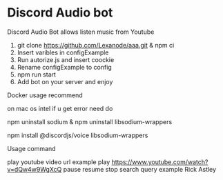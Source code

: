 # Discord Audio bot
Discord Audio Bot
allows listen music from Youtube
1. git clone https://github.com/Lexanode/aaa.git & npm ci 
2. Insert varibles in configExample  
3. Run autorize.js and insert coockie
4. Rename configExample to config
5. npm run start
6. Add bot on your server  and enjoy


Docker usage recommend

on mac os  intel if u get error need do

npm uninstall sodium & npm uninstall libsodium-wrappers

npm install @discordjs/voice libsodium-wrappers

Usage command

play youtube video url example play https://www.youtube.com/watch?v=dQw4w9WgXcQ
pause
resume
stop
search query  example Rick Astley 
